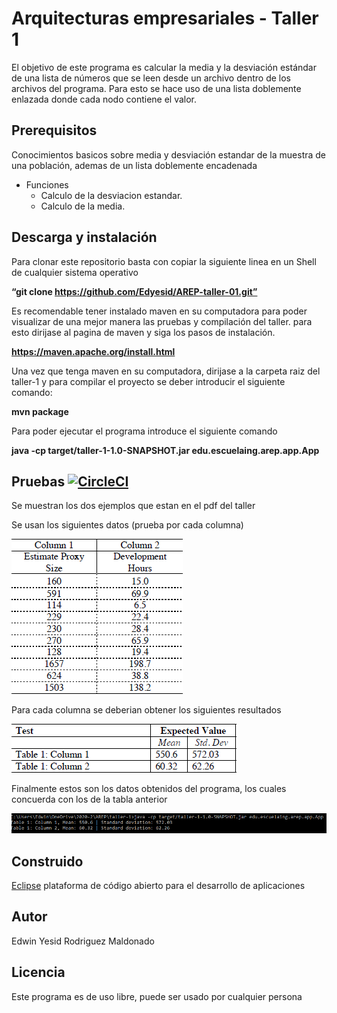 # Arquitecturas empresariales - Taller 1
El objetivo de este programa es calcular la media y la desviación estándar de una lista de números que se leen desde un archivo dentro de los archivos del programa. Para esto se hace uso de una lista doblemente enlazada donde cada nodo contiene el valor.

## Prerequisitos

Conocimientos basicos sobre media y desviación estandar de la muestra de una población, ademas de un lista doblemente encadenada

- Funciones
  - Calculo de la desviacion estandar.
  - Calculo de la media.


## Descarga y instalación

Para clonar este repositorio basta con copiar la siguiente linea en un Shell de cualquier sistema operativo

**“git clone https://github.com/Edyesid/AREP-taller-01.git”**

Es recomendable tener instalado maven en su computadora para poder visualizar de una mejor manera las pruebas y compilación del taller. para esto dirijase al pagina de maven y siga los pasos de instalación.

**https://maven.apache.org/install.html**

Una vez que tenga maven en su computadora, dirijase a la carpeta raiz del taller-1 y para compilar el proyecto se deber introducir el siguiente comando:

**mvn package**

Para poder ejecutar el programa introduce el siguiente comando

**java -cp target/taller-1-1.0-SNAPSHOT.jar edu.escuelaing.arep.app.App**

## Pruebas  [![CircleCI](https://circleci.com/gh/Edyesid/AREP-taller-01.svg?style=svg)](https://circleci.com/gh/Edyesid/AREP-taller-01)

Se muestran los dos ejemplos que estan en el pdf del taller 

Se usan los siguientes datos (prueba por cada columna)

![tabla](images/tabla.png)

Para cada columna se deberian obtener los siguientes resultados

![resultado](images/resultado.png)

Finalmente estos son los datos obtenidos del programa, los cuales concuerda con los de la tabla anterior

![prueba1](images/prueba1.png)

## Construido

[Eclipse](https://www.eclipse.org/) plataforma de código abierto para el desarrollo de aplicaciones

## Autor

Edwin Yesid Rodriguez Maldonado

## Licencia

Este programa es de uso libre, puede ser usado por cualquier persona
